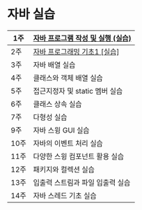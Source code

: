 # 자바 실습


| 1주 | [자바 프로그램 작성 및 실행 (실습)](start-java-practice.html)|
|---|---|
| 2주 | [자바 프로그래밍 기초1 [실습]](java-programming-basic-practice.html)|
| 3주 | 자바 배열 실습|
| 4주 | 클래스와 객체 배열 실습 |
| 5주 | 접근지정자 및 static 멤버 실습 |
| 6주 | 클래스 상속 실습 |
| 7주 | 다형성 실습 |
| 9주 | 자바 스윙 GUI 실습 |
| 10주 | 자바의 이벤트 처리 실습 |
| 11주 | 다양한 스윙 컴포넌트 활용 실습 |
| 12주 | 패키지와 컬렉션 실습 |
| 13주 | 입출력 스트림과 파일 입출력 실습 |
| 14주 | 자바 스레드 기초 실습 |
